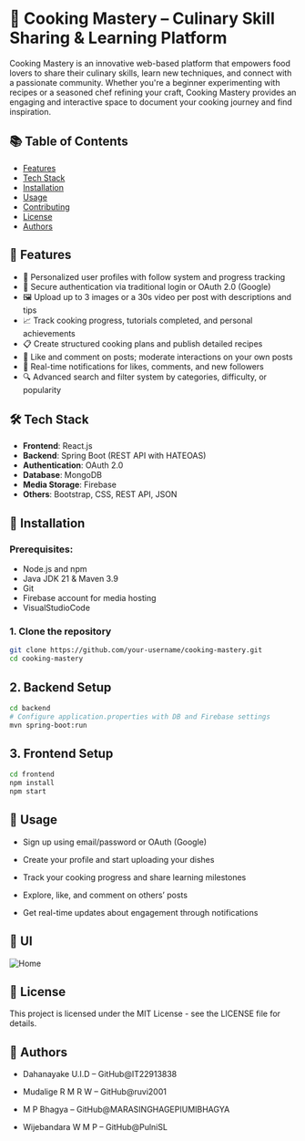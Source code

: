 # 🍳 Cooking Mastery – Culinary Skill Sharing & Learning Platform

Cooking Mastery is an innovative web-based platform that empowers food lovers to share their culinary skills, learn new techniques, and connect with a passionate community. Whether you're a beginner experimenting with recipes or a seasoned chef refining your craft, Cooking Mastery provides an engaging and interactive space to document your cooking journey and find inspiration.

## 📚 Table of Contents

- [Features](#-features)
- [Tech Stack](#-tech-stack)
- [Installation](#-installation)
- [Usage](#-usage)
- [Contributing](#-contributing)
- [License](#-license)
- [Authors](#-authors)

## 🌟 Features

- 👤 Personalized user profiles with follow system and progress tracking
- 🔐 Secure authentication via traditional login or OAuth 2.0 (Google)
- 🖼️ Upload up to 3 images or a 30s video per post with descriptions and tips
- 📈 Track cooking progress, tutorials completed, and personal achievements
- 📋 Create structured cooking plans and publish detailed recipes
- 💬 Like and comment on posts; moderate interactions on your own posts
- 🔔 Real-time notifications for likes, comments, and new followers
- 🔍 Advanced search and filter system by categories, difficulty, or popularity

  
## 🛠️ Tech Stack

- **Frontend**: React.js
- **Backend**: Spring Boot (REST API with HATEOAS)
- **Authentication**: OAuth 2.0
- **Database**: MongoDB
- **Media Storage**: Firebase
- **Others**: Bootstrap, CSS, REST API, JSON

## 🔧 Installation

### Prerequisites:
- Node.js and npm
- Java JDK 21 & Maven 3.9
- Git
- Firebase account for media hosting
- VisualStudioCode

### 1. Clone the repository
```bash
git clone https://github.com/your-username/cooking-mastery.git
cd cooking-mastery
```
## 2. Backend Setup
```bash
cd backend
# Configure application.properties with DB and Firebase settings
mvn spring-boot:run
```
## 3. Frontend Setup
```bash
cd frontend
npm install
npm start
```

## 🚀 Usage
   - Sign up using email/password or OAuth (Google)

   - Create your profile and start uploading your dishes

   - Track your cooking progress and share learning milestones

   - Explore, like, and comment on others’ posts

   - Get real-time updates about engagement through notifications


## 📸 UI

![Home](https://github.com/user-attachments/assets/cf8c6ae9-307f-4a6b-9253-6e4595866fe8)



## 📄 License
This project is licensed under the MIT License - see the LICENSE file for details.

## 👥 Authors
 - Dahanayake U.I.D – GitHub@IT22913838

 - Mudalige R M R W – GitHub@ruvi2001

 - M P Bhagya – GitHub@MARASINGHAGEPIUMIBHAGYA

 - Wijebandara W M P – GitHub@PulniSL


